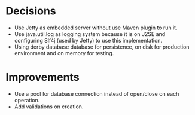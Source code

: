 # Decisions
- Use Jetty as embedded server without use Maven plugin to run it.
- Use java.util.log as logging system because it is on J2SE and configuring Slf4j (used by Jetty) to use this implementation.
- Using derby database database for persistence, on disk for production environment and on memory for testing.
# Improvements
- Use a pool for database connection instead of open/close on each operation.
- Add validations on creation.